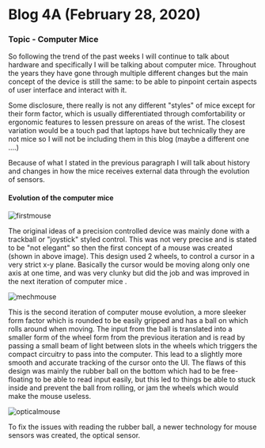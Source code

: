 # Blog 4A (February 28, 2020)

### Topic - Computer Mice

So following the trend of the past weeks I will continue to talk about hardware and specifically I will be talking about computer mice. Throughout the years they have gone through multiple different changes but the main concept of the device is still the same: to be able to pinpoint certain aspects of user interface and interact with it. 

Some disclosure, there really is not any different "styles" of mice except for their form factor, which is usually differentiated through comfortability or ergonomic features to lessen pressure on areas of the wrist.  The closest variation would be a touch pad that laptops have but technically they are not mice so I will not be including them in this blog (maybe a different one ....)

Because of what I stated in the previous paragraph I will talk about history and changes in how the mice receives external data through the evolution of sensors.

#### Evolution of the computer mice

![firstmouse](https://upload.wikimedia.org/wikipedia/en/2/2d/Firstmouseunderside.jpg)

The original ideas of a precision controlled device was mainly done with a trackball or "joystick" styled control. This was not very precise and is stated to be "not elegant" so then the first concept of a mouse was created (shown in above image). This design used 2 wheels, to control a cursor in a very strict x-y plane. Basically the cursor would be moving along only one axis at one time, and was very clunky but did the job and was improved in the next iteration of computer mice .

![mechmouse](https://cdn.shopify.com/s/files/1/1290/0567/products/100_05622_530x@2x.jpg?v=1568776385)

This is the second iteration of computer mouse evolution, a more sleeker form factor which is rounded to be easily gripped and has a ball on which rolls around when moving. The input from the ball is translated into a smaller form of the wheel form from the previous iteration and is read by passing a small beam of light between slots in the wheels which triggers the compact circuitry to pass into the computer. This lead to a slightly more smooth and accurate tracking of the cursor onto the UI. The flaws of this design was mainly the rubber ball on the bottom which had to be free-floating to be able to read input easily, but this led to things be able to stuck inside and prevent the ball from rolling, or jam the wheels which would make the mouse useless. 

![opticalmouse](https://images.wisegeek.com/opticalmousebottomshot.jpg)

To fix the issues with reading the rubber ball, a newer technology for mouse sensors was created, the optical sensor. 